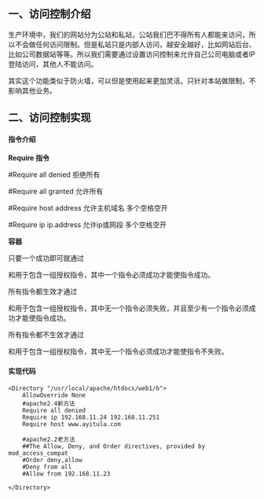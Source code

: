 ## 一、访问控制介绍

生产环境中，我们的网站分为公站和私站，公站我们巴不得所有人都能来访问，所以不会做任何访问限制。但是私站只是内部人访问，越安全越好，比如网站后台、比如公司数据站等等。所以我们需要通过设置访问控制来允许自己公司电脑或者IP登陆访问，其他人不能访问。

其实这个功能类似于防火墙，可以但是使用起来更加灵活。只针对本站做限制，不影响其他业务。

## 二、访问控制实现

#### 指令介绍

**Require 指令**

\#Require all denied 拒绝所有

\#Require all granted 允许所有

\#Require host address 允许主机域名 多个空格空开

\#Require ip ip.address 允许ip或网段 多个空格空开

**容器<RequireAny> <RequireAll> <requirenone>**

只要一个成功即可就通过

<RequireAny>和</RequireAny>用于包含一组授权指令，其中一个指令必须成功才能使<RequireAny>指令成功。

所有指令都生效才通过

<RequireAll>和</RequireAll>用于包含一组授权指令，其中无一个指令必须失败，并且至少有一个指令必须成功才能使<RequireAll>指令成功。

所有指令都不生效才通过

<requirenone>和</requirenone>用于包含一组授权指令，其中无一个指令必须成功才能使<requirenone>指令不失败。

#### 实现代码

```
<Directory "/usr/local/apache/htdocs/web1/b">
    AllowOverride None
    #apache2.4新方法
    Require all denied
    Require ip 192.168.11.24 192.168.11.251
    Require host www.ayitula.com

    #apache2.2老方法
    ##The Allow, Deny, and Order directives, provided by mod_access_compat
    #Order deny,allow
    #Deny from all
    #Allow from 192.168.11.23

</Directory>
```